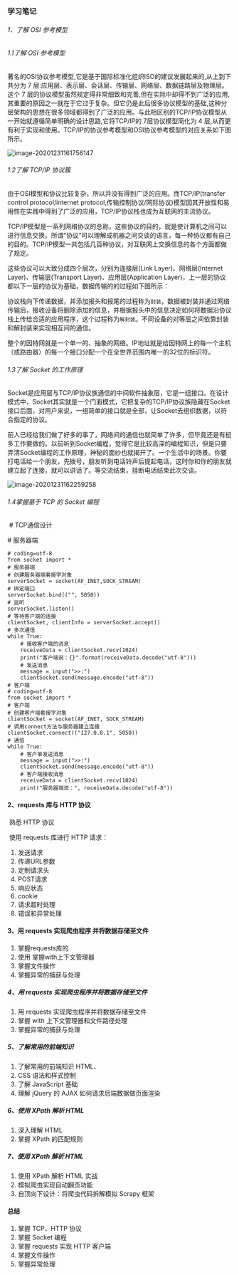 ### 学习笔记

###### 1、了解 OSI 参考模型

###### 		1.1了解 OSI 参考模型

​			著名的OSI协议参考模型,它是基于国际标准化组织ISO的建议发展起来的,从上到下共分为 7 层:应用层、表示层、会话层、传输层、网络层、数据链路层及物理层。这个 7 层的协议模型虽然规定得非常细致和完善,但在实际中却得不到广泛的应用,其重要的原因之一就在于它过于复杂。但它仍是此后很多协议模型的基础,这种分层架构的思想在很多领域都得到了广泛的应用。与此相区别的TCP/IP协议模型从一开始就遵循简单明确的设计思路,它将TCP/IP的 7层协议模型简化为 4 层,从而更有利于实现和使用。TCP/IP的协议参考模型和OSI协议参考模型的对应关系如下图所示。

![image-20201231161756147](C:\Users\cailei\AppData\Roaming\Typora\typora-user-images\image-20201231161756147.png)



###### 		1.2了解 TCP/IP 协议簇

​				由于OSI模型和协议比较复杂，所以并没有得到广泛的应用。而TCP/IP(transfer control protocol/internet protocol,传输控制协议/网际协议)模型因其开放性和易用性在实践中得到了广泛的应用，TCP/IP协议栈也成为互联网的主流协议。

TCP/IP模型是一系列网络协议的总称，这些协议的目的，就是使计算机之间可以进行信息交换。所谓”协议”可以理解成机器之间交谈的语言，每一种协议都有自己的目的。TCP/IP模型一共包括几百种协议，对互联网上交换信息的各个方面都做了规定。

这些协议可以大致分成四个层次，分别为连接层(Link Layer)、网络层(Internet Layer)、传输层(Transport Layer)、应用层(Application Layer)，上一层的协议都以下一层的协议为基础，数据传输的的过程如下图所示：



协议栈向下传递数据，并添加报头和报尾的过程称为`封装`，数据被封装并通过网络传输后，接收设备将删除添加的信息，并根据报头中的信息决定如何将数据沿协议栈上传给合适的应用程序，这个过程称为`解封装`。不同设备的对等层之间依靠封装和解封装来实现相互间的通信。

 

整个的因特网就是一个单一的、抽象的网络。IP地址就是给因特网上的每一个主机（或路由器）的每一个接口分配一个在全世界范围内唯一的32位的标识符。

###### 		1.3了解 Socket 的工作原理

   Socket是应用层与TCP/IP协议族通信的中间软件抽象层，它是一组接口。在设计模式中，Socket其实就是一个门面模式，它把复杂的TCP/IP协议族隐藏在Socket接口后面，对用户来说，一组简单的接口就是全部，让Socket去组织数据，以符合指定的协议。

​    前人已经给我们做了好多的事了，网络间的通信也就简单了许多，但毕竟还是有挺多工作要做的。以前听到Socket编程，觉得它是比较高深的编程知识，但是只要弄清Socket编程的工作原理，神秘的面纱也就揭开了。
​    一个生活中的场景。你要打电话给一个朋友，先拨号，朋友听到电话铃声后提起电话，这时你和你的朋友就建立起了连接，就可以讲话了。等交流结束，挂断电话结束此次交谈。

![image-20201231162259258](C:\Users\cailei\AppData\Roaming\Typora\typora-user-images\image-20201231162259258.png)

###### 		1.4掌握基于 TCP 的 Socket 编程

​		\# TCP通信设计

\# 服务器端

```
# coding=utf-8
from socket import *
# 服务器端
# 创建服务器端套接字对象
serverSocket = socket(AF_INET,SOCK_STREAM)
# 绑定端口
serverSocket.bind(("", 5050))
# 监听
serverSocket.listen()
# 等待客户端的连接
clientSocket, clientInfo = serverSocket.accept()
# 多次通信
while True:
    # 接收客户端的消息
    receiveData = clientSocket.recv(1024)
    print("客户端说：{}".format(receiveData.decode("utf-8")))
    # 发送消息
    message = input(">>:")
    clientSocket.send(message.encode("utf-8"))
# 客户端
# coding=utf-8
from socket import *
# 客户端
# 创建客户端套接字对象
clientSocket = socket(AF_INET, SOCK_STREAM)
# 调用connect方法与服务器建立连接
clientSocket.connect(("127.0.0.1", 5050))
# 通信
while True:
    # 客户单发送消息
    message = input(">>:")
    clientSocket.send(message.encode("utf-8"))
    # 客户端接收消息
    receiveData = clientSocket.recv(1024)
    print("服务器端说：", receiveData.decode("utf-8"))
```



#### 2、requests 库与 HTTP 协议

​     熟悉 HTTP 协议

​	使用 requests 库进行 HTTP 请求： 

1. 发送请求 
2.  传递URL参数 
3.  定制请求头 
4. POST请求 
5. 响应状态 
6. cookie 
7.  请求超时处理 
8. 错误和异常处理



#### 3、用 requests 实现爬虫程序 并将数据存储至文件

1. 掌握requests库的
2. 使用 掌握with上下文管理器 
3. 掌握文件操作 
4. 掌握异常的捕获与处理



##### 4、用 requests 实现爬虫程序并将数据存储至文件

1. 用 requests 实现爬虫程序并将数据存储至文件 
2. 掌握 with 上下文管理器和文件路径处理 
3. 掌握异常的捕获与处理



##### 5、了解常用的前端知识

1. 了解常用的前端知识 HTML、
2. CSS 语法和样式控制 
3. 了解 JavaScript 基础 
4. 理解 jQuery 的 AJAX 如何请求后端数据做页面渲染



##### 6、使用 XPath 解析 HTML

1. 深入理解 HTML 
2. 掌握 XPath 的匹配规则



##### 7、使用 XPath 解析 HTML

1. 使用 XPath 解析 HTML 实战 
2. 模拟爬虫实现自动翻页功能 
3. 自顶向下设计：将爬虫代码拆解模拟 Scrapy 框架

#### 总结

1. 掌握 TCP、HTTP 协议 
2. 掌握 Socket 编程 
3. 掌握 requests 实现 HTTP 客户端 
4. 掌握文件操作 
5. 掌握异常处理